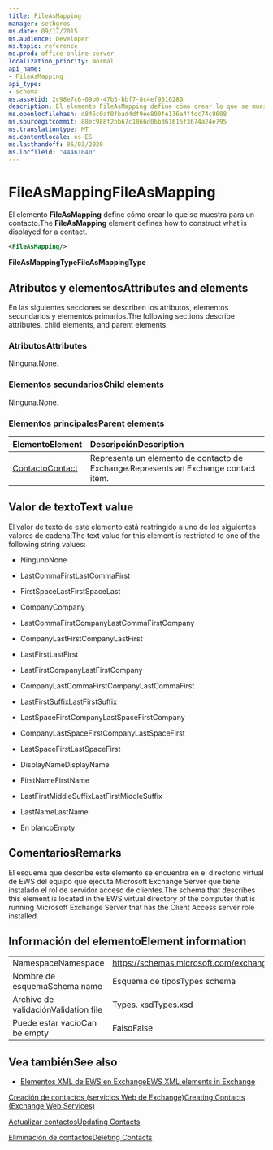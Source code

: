 ```yaml
---
title: FileAsMapping
manager: sethgros
ms.date: 09/17/2015
ms.audience: Developer
ms.topic: reference
ms.prod: office-online-server
localization_priority: Normal
api_name:
- FileAsMapping
api_type:
- schema
ms.assetid: 2c98e7c6-09b0-47b3-bbf7-8c4ef9510280
description: El elemento FileAsMapping define cómo crear lo que se muestra para un contacto.
ms.openlocfilehash: d846c0af0fbad4df9ee800fe136a4ffcc74c8608
ms.sourcegitcommit: 88ec988f2bb67c1866d06b361615f3674a24e795
ms.translationtype: MT
ms.contentlocale: es-ES
ms.lasthandoff: 06/03/2020
ms.locfileid: "44461040"
---
```

# <a name="fileasmapping"></a><span data-ttu-id="0fc81-103">FileAsMapping</span><span class="sxs-lookup"><span data-stu-id="0fc81-103">FileAsMapping</span></span>

<span data-ttu-id="0fc81-104">El elemento **FileAsMapping** define cómo crear lo que se muestra para un contacto.</span><span class="sxs-lookup"><span data-stu-id="0fc81-104">The **FileAsMapping** element defines how to construct what is displayed for a contact.</span></span> 
  
```xml
<FileAsMapping/>
```

 <span data-ttu-id="0fc81-105">**FileAsMappingType**</span><span class="sxs-lookup"><span data-stu-id="0fc81-105">**FileAsMappingType**</span></span>
## <a name="attributes-and-elements"></a><span data-ttu-id="0fc81-106">Atributos y elementos</span><span class="sxs-lookup"><span data-stu-id="0fc81-106">Attributes and elements</span></span>

<span data-ttu-id="0fc81-107">En las siguientes secciones se describen los atributos, elementos secundarios y elementos primarios.</span><span class="sxs-lookup"><span data-stu-id="0fc81-107">The following sections describe attributes, child elements, and parent elements.</span></span>
  
### <a name="attributes"></a><span data-ttu-id="0fc81-108">Atributos</span><span class="sxs-lookup"><span data-stu-id="0fc81-108">Attributes</span></span>

<span data-ttu-id="0fc81-109">Ninguna.</span><span class="sxs-lookup"><span data-stu-id="0fc81-109">None.</span></span>
  
### <a name="child-elements"></a><span data-ttu-id="0fc81-110">Elementos secundarios</span><span class="sxs-lookup"><span data-stu-id="0fc81-110">Child elements</span></span>

<span data-ttu-id="0fc81-111">Ninguna.</span><span class="sxs-lookup"><span data-stu-id="0fc81-111">None.</span></span>
  
### <a name="parent-elements"></a><span data-ttu-id="0fc81-112">Elementos principales</span><span class="sxs-lookup"><span data-stu-id="0fc81-112">Parent elements</span></span>

|<span data-ttu-id="0fc81-113">**Elemento**</span><span class="sxs-lookup"><span data-stu-id="0fc81-113">**Element**</span></span>|<span data-ttu-id="0fc81-114">**Descripción**</span><span class="sxs-lookup"><span data-stu-id="0fc81-114">**Description**</span></span>|
|:-----|:-----|
|[<span data-ttu-id="0fc81-115">Contacto</span><span class="sxs-lookup"><span data-stu-id="0fc81-115">Contact</span></span>](contact.md) <br/> |<span data-ttu-id="0fc81-116">Representa un elemento de contacto de Exchange.</span><span class="sxs-lookup"><span data-stu-id="0fc81-116">Represents an Exchange contact item.</span></span>  <br/> |
   
## <a name="text-value"></a><span data-ttu-id="0fc81-117">Valor de texto</span><span class="sxs-lookup"><span data-stu-id="0fc81-117">Text value</span></span>

<span data-ttu-id="0fc81-118">El valor de texto de este elemento está restringido a uno de los siguientes valores de cadena:</span><span class="sxs-lookup"><span data-stu-id="0fc81-118">The text value for this element is restricted to one of the following string values:</span></span>
  
- <span data-ttu-id="0fc81-119">Ninguno</span><span class="sxs-lookup"><span data-stu-id="0fc81-119">None</span></span>
    
- <span data-ttu-id="0fc81-120">LastCommaFirst</span><span class="sxs-lookup"><span data-stu-id="0fc81-120">LastCommaFirst</span></span>
    
- <span data-ttu-id="0fc81-121">FirstSpaceLast</span><span class="sxs-lookup"><span data-stu-id="0fc81-121">FirstSpaceLast</span></span>
    
- <span data-ttu-id="0fc81-122">Company</span><span class="sxs-lookup"><span data-stu-id="0fc81-122">Company</span></span>
    
- <span data-ttu-id="0fc81-123">LastCommaFirstCompany</span><span class="sxs-lookup"><span data-stu-id="0fc81-123">LastCommaFirstCompany</span></span>
    
- <span data-ttu-id="0fc81-124">CompanyLastFirst</span><span class="sxs-lookup"><span data-stu-id="0fc81-124">CompanyLastFirst</span></span>
    
- <span data-ttu-id="0fc81-125">LastFirst</span><span class="sxs-lookup"><span data-stu-id="0fc81-125">LastFirst</span></span>
    
- <span data-ttu-id="0fc81-126">LastFirstCompany</span><span class="sxs-lookup"><span data-stu-id="0fc81-126">LastFirstCompany</span></span>
    
- <span data-ttu-id="0fc81-127">CompanyLastCommaFirst</span><span class="sxs-lookup"><span data-stu-id="0fc81-127">CompanyLastCommaFirst</span></span>
    
- <span data-ttu-id="0fc81-128">LastFirstSuffix</span><span class="sxs-lookup"><span data-stu-id="0fc81-128">LastFirstSuffix</span></span>
    
- <span data-ttu-id="0fc81-129">LastSpaceFirstCompany</span><span class="sxs-lookup"><span data-stu-id="0fc81-129">LastSpaceFirstCompany</span></span>
    
- <span data-ttu-id="0fc81-130">CompanyLastSpaceFirst</span><span class="sxs-lookup"><span data-stu-id="0fc81-130">CompanyLastSpaceFirst</span></span>
    
- <span data-ttu-id="0fc81-131">LastSpaceFirst</span><span class="sxs-lookup"><span data-stu-id="0fc81-131">LastSpaceFirst</span></span>
    
- <span data-ttu-id="0fc81-132">DisplayName</span><span class="sxs-lookup"><span data-stu-id="0fc81-132">DisplayName</span></span>
    
- <span data-ttu-id="0fc81-133">FirstName</span><span class="sxs-lookup"><span data-stu-id="0fc81-133">FirstName</span></span>
    
- <span data-ttu-id="0fc81-134">LastFirstMiddleSuffix</span><span class="sxs-lookup"><span data-stu-id="0fc81-134">LastFirstMiddleSuffix</span></span>
    
- <span data-ttu-id="0fc81-135">LastName</span><span class="sxs-lookup"><span data-stu-id="0fc81-135">LastName</span></span>
    
- <span data-ttu-id="0fc81-136">En blanco</span><span class="sxs-lookup"><span data-stu-id="0fc81-136">Empty</span></span>
    
## <a name="remarks"></a><span data-ttu-id="0fc81-137">Comentarios</span><span class="sxs-lookup"><span data-stu-id="0fc81-137">Remarks</span></span>

<span data-ttu-id="0fc81-138">El esquema que describe este elemento se encuentra en el directorio virtual de EWS del equipo que ejecuta Microsoft Exchange Server que tiene instalado el rol de servidor acceso de clientes.</span><span class="sxs-lookup"><span data-stu-id="0fc81-138">The schema that describes this element is located in the EWS virtual directory of the computer that is running Microsoft Exchange Server that has the Client Access server role installed.</span></span>
  
## <a name="element-information"></a><span data-ttu-id="0fc81-139">Información del elemento</span><span class="sxs-lookup"><span data-stu-id="0fc81-139">Element information</span></span>

|||
|:-----|:-----|
|<span data-ttu-id="0fc81-140">Namespace</span><span class="sxs-lookup"><span data-stu-id="0fc81-140">Namespace</span></span>  <br/> |https://schemas.microsoft.com/exchange/services/2006/types  <br/> |
|<span data-ttu-id="0fc81-141">Nombre de esquema</span><span class="sxs-lookup"><span data-stu-id="0fc81-141">Schema name</span></span>  <br/> |<span data-ttu-id="0fc81-142">Esquema de tipos</span><span class="sxs-lookup"><span data-stu-id="0fc81-142">Types schema</span></span>  <br/> |
|<span data-ttu-id="0fc81-143">Archivo de validación</span><span class="sxs-lookup"><span data-stu-id="0fc81-143">Validation file</span></span>  <br/> |<span data-ttu-id="0fc81-144">Types. xsd</span><span class="sxs-lookup"><span data-stu-id="0fc81-144">Types.xsd</span></span>  <br/> |
|<span data-ttu-id="0fc81-145">Puede estar vacío</span><span class="sxs-lookup"><span data-stu-id="0fc81-145">Can be empty</span></span>  <br/> |<span data-ttu-id="0fc81-146">Falso</span><span class="sxs-lookup"><span data-stu-id="0fc81-146">False</span></span>  <br/> |
   
## <a name="see-also"></a><span data-ttu-id="0fc81-147">Vea también</span><span class="sxs-lookup"><span data-stu-id="0fc81-147">See also</span></span>



- [<span data-ttu-id="0fc81-148">Elementos XML de EWS en Exchange</span><span class="sxs-lookup"><span data-stu-id="0fc81-148">EWS XML elements in Exchange</span></span>](ews-xml-elements-in-exchange.md)


[<span data-ttu-id="0fc81-149">Creación de contactos (servicios Web de Exchange)</span><span class="sxs-lookup"><span data-stu-id="0fc81-149">Creating Contacts (Exchange Web Services)</span></span>](https://msdn.microsoft.com/library/4845917e-70d1-481c-bbd7-011ec6571789%28Office.15%29.aspx)
  
[<span data-ttu-id="0fc81-150">Actualizar contactos</span><span class="sxs-lookup"><span data-stu-id="0fc81-150">Updating Contacts</span></span>](https://msdn.microsoft.com/library/9a865953-b94a-4229-b632-2dee433314be%28Office.15%29.aspx)
  
[<span data-ttu-id="0fc81-151">Eliminación de contactos</span><span class="sxs-lookup"><span data-stu-id="0fc81-151">Deleting Contacts</span></span>](https://msdn.microsoft.com/library/fcc3dc84-cd3e-455e-a1a7-ae6921c9b588%28Office.15%29.aspx)

